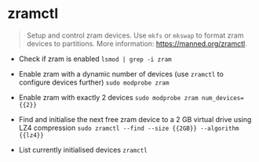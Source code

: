 # zramctl
> Setup and control zram devices.
> Use `mkfs` or `mkswap` to format zram devices to partitions.
> More information: <https://manned.org/zramctl>.

- Check if zram is enabled
`lsmod | grep -i zram`

- Enable zram with a dynamic number of devices (use `zramctl` to configure devices further)
`sudo modprobe zram`

- Enable zram with exactly 2 devices
`sudo modprobe zram num_devices={{2}}`

- Find and initialise the next free zram device to a 2 GB virtual drive using LZ4 compression
`sudo zramctl --find --size {{2GB}} --algorithm {{lz4}}`

- List currently initialised devices
`zramctl`

